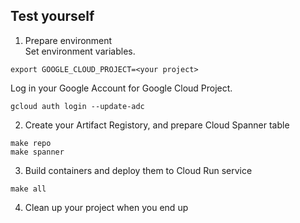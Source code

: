 ## Test yourself

1. Prepare environment  
Set environment variables.
```
export GOOGLE_CLOUD_PROJECT=<your project>
```
Log in your Google Account for Google Cloud Project.
```
gcloud auth login --update-adc
```

2. Create your Artifact Registory, and prepare Cloud Spanner table
```
make repo
make spanner
```

3. Build containers and deploy them to Cloud Run service
```
make all
```

4. Clean up your project when you end up
